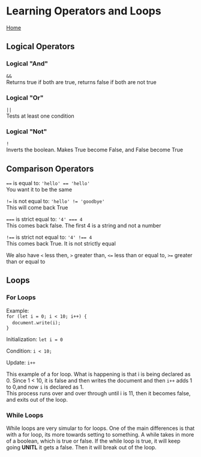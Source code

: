 # Learning Operators and Loops

[Home](https://fadnesscharlie.github.io/reading-notes/102)

## Logical Operators

### Logical "And"

`&&`  
Returns true if both are true, returns false if both are not true

### Logical "Or"

`||`  
Tests at least one condition

### Logical "Not"

`!`  
Inverts the boolean. Makes True become False, and False become True

## Comparison Operators

`==` is equal to: `'hello' == 'hello'`  
You want it to be the same

`!=` is not equal to: `'hello' != 'goodbye'`  
This will come back True

`===` is strict equal to: `'4' === 4`  
This comes back false. The first 4 is a string and not a number

`!==` is strict not equal to: `'4' !== 4`  
This comes back True. It is not strictly equal

We also have `<` less then, `>` greater than, `<=` less than or equal to, `>=` greater than or equal to


## Loops

### For Loops

Example:  
`for (let i = 0; i < 10; i++) {`  
&nbsp;&nbsp;&nbsp;&nbsp;`document.write(i);`  
`}`  

Initialization: `let i = 0`

Condition: `i < 10;`

Update: `i++`

This example of a for loop. What is happening is that i is being declared as 0. Since 1 < 10, it is false and then writes the document and then `i++` adds 1 to 0,and now `i` is declared as 1.  
This process runs over and over through until  i is 11, then it becomes false, and exits out of the loop.

### While Loops

While loops are very simular to for loops. One of the main differences is that with a for loop, its more towards setting to something. A while takes in more of a boolean, which is true or false. If the while loop is true, it will keep going __UNITL__ it gets a false. Then it will break out of the loop.
